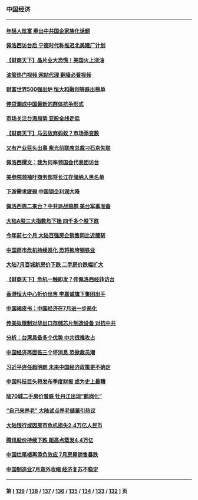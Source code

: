 ### 中国经济
---
#### [年轻人炫富 牵出中共国企家族化话题](../../pages/ncid283/n13795235.md?08042045) 
#### [佩洛西访台后 宁德时代称推迟北美建厂计划](../../pages/ncid283/n13794698.md?08042045) 
#### [【财商天下】晶片业大恐慌！美国火上浇油](../../pages/ncid283/n13794888.md?08042045) 
#### [油管热门视频 网站代理 翻墙必看视频](http://209.222.30.114:81/youtube.html?08042045)
#### [财富世界500强出炉 恒大和融创等跌出榜单](../../pages/ncid283/n13794673.md?08042045) 
#### [停贷潮成中国最新的群体抗争形式](../../pages/ncid283/n13794634.md?08042045) 
#### [市场关注台海局势 亚股全线走低](../../pages/ncid283/n13794444.md?08042045) 
#### [【财商天下】马云放弃蚂蚁？市场添变数](../../pages/ncid283/n13794043.md?08042045) 
#### [又有产业巨头出事 紫光前联席总裁刁石京失联](../../pages/ncid283/n13794049.md?08042045) 
#### [佩洛西撰文：我为何率领国会代表团访台](../../pages/ncid283/n13794094.md?08042045) 
#### [美参院领袖吁商务部将长江存储纳入黑名单](../../pages/ncid283/n13793994.md?08042045) 
#### [下游需求疲弱 中国钢企利润大降](../../pages/ncid283/n13793953.md?08042045) 
#### [佩洛西周二来台？中共派战狼群 美台军事准备](../../pages/ncid283/n13793887.md?08042045) 
#### [大陆A股三大指数均下挫 四千多个股下跌](../../pages/ncid283/n13793786.md?08042045) 
#### [今年前七个月 大陆百强房企销售同比近腰斩](../../pages/ncid283/n13793746.md?08042045) 
#### [中国房市危机持续恶化 恐将拖垮钢铁业](../../pages/ncid283/n13793699.md?08042045) 
#### [大陆7月百城新房价下跌 二手房价跌幅扩大](../../pages/ncid283/n13793232.md?08042045) 
#### [【财商天下】危机一触即发？传佩洛西经菲访台](../../pages/ncid283/n13793484.md?08042045) 
#### [香港恒大中心折价出售 李嘉诚旗下集团出手](../../pages/ncid283/n13793468.md?08042045) 
#### [中国褐皮书：中国经济在7月进一步恶化](../../pages/ncid283/n13793440.md?08042045) 
#### [传美拟限制对华出口存储芯片制造设备 对抗中共](../../pages/ncid283/n13793310.md?08042045) 
#### [分析：台湾具备多个优势 中共很难攻占](../../pages/ncid283/n13793410.md?08042045) 
#### [中国经济再面临三个坏消息 恐掀裁员潮](../../pages/ncid283/n13793393.md?08042045) 
#### [习近平连任趋明朗 未来中国经济政策更不确定](../../pages/ncid283/n13793349.md?08042045) 
#### [中国科技巨头将发布季度财报 或为史上最糟](../../pages/ncid283/n13793131.md?08042045) 
#### [陆70城二手房价普跌 牡丹江出现“鹤岗化”](../../pages/ncid283/n13793013.md?08042045) 
#### [“自己来养老” 大陆试点养老储蓄引热议](../../pages/ncid283/n13792981.md?08042045) 
#### [大陆银行或因房市危机损失2.4万亿人民币](../../pages/ncid283/n13792911.md?08042045) 
#### [腾讯股价持续下跌 距高点蒸发4.4万亿](../../pages/ncid283/n13792791.md?08042045) 
#### [中国烂尾楼再添负效应 7月房屋销售暴跌](../../pages/ncid283/n13792762.md?08042045) 
#### [中国制造业7月意外收缩 经济复苏不稳定](../../pages/ncid283/n13792690.md?08042045) 

---
#### 第 [ [139](./139.md?08042045) / [138](./138.md?08042045) / [137](./137.md?08042045) / [136](./136.md?08042045) / [135](./135.md?08042045) / [134](./134.md?08042045) / [133](./133.md?08042045) / [132](./132.md?08042045) ] 页

